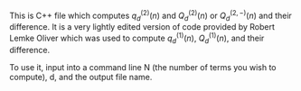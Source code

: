 This is C++ file which computes $q_d^{(2)}(n)$ and $Q_d^{(2)}(n)$ or $Q_d^{(2,-)}(n)$ and their difference. 
It is a very lightly edited version of code provided by Robert Lemke Oliver which was used to compute $q_d^{(1)}(n)$, $Q_d^{(1)}(n)$, 
and their difference.

To use it, input into a command line N (the number of terms you wish to compute), d, and the output file name. 
